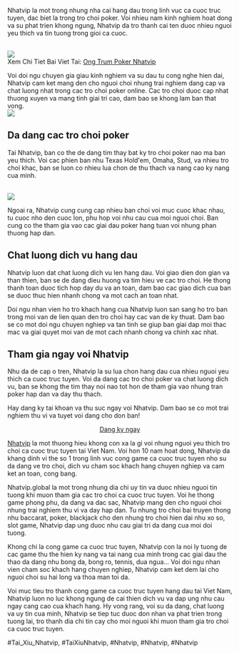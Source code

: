 <p>Nhatvip la mot trong nhung nha cai hang dau trong linh vuc ca cuoc truc tuyen, dac biet la trong tro choi poker. Voi nhieu nam kinh nghiem hoat dong va su phat trien khong ngung, Nhatvip da tro thanh cai ten duoc nhieu nguoi yeu thich va tin tuong trong gioi ca cuoc.</p><br><img src="https://nhatvip.global/wp-content/uploads/2025/01/tong-quan-ve-game-bai-doi-thuong-ong-trum-poker-tai-nhatvip.webp"></br>
Xem Chi Tiet Bai Viet Tai: <a href="https://nhatvip.global/ong-trum-poker/">Ong Trum Poker Nhatvip</a><p>Voi doi ngu chuyen gia giau kinh nghiem va su dau tu cong nghe hien dai, Nhatvip cam ket mang den cho nguoi choi nhung trai nghiem dang cap va chat luong nhat trong cac tro choi poker online. Cac tro choi duoc cap nhat thuong xuyen va mang tinh giai tri cao, dam bao se khong lam ban that vong.<br><img src="https://nhatvip.global/wp-content/uploads/2025/01/quy-trinh-dat-cuoc-trong-ong-trum-poker-tai-nhatvip.webp"></br><h2>Da dang cac tro choi poker</h2><p>Tai Nhatvip, ban co the de dang tim thay bat ky tro choi poker nao ma ban yeu thich. Voi cac phien ban nhu Texas Hold'em, Omaha, Stud, va nhieu tro choi khac, ban se luon co nhieu lua chon de thu thach va nang cao ky nang cua minh.</p><br><img src="https://nhatvip.global/wp-content/uploads/2025/01/quy-trinh-dat-cuoc-trong-ong-trum-poker-tai-nhatvip.webp"></br><p>Ngoai ra, Nhatvip cung cung cap nhieu ban choi voi muc cuoc khac nhau, tu cuoc nho den cuoc lon, phu hop voi nhu cau cua moi nguoi choi. Ban cung co the tham gia vao cac giai dau poker hang tuan voi nhung phan thuong hap dan.<h2>Chat luong dich vu hang dau</h2><p>Nhatvip luon dat chat luong dich vu len hang dau. Voi giao dien don gian va than thien, ban se de dang dieu huong va tim hieu ve cac tro choi. He thong thanh toan duoc tich hop day du va an toan, dam bao cac giao dich cua ban se duoc thuc hien nhanh chong va mot cach an toan nhat.</p><p>Doi ngu nhan vien ho tro khach hang cua Nhatvip luon san sang ho tro ban trong moi van de lien quan den tro choi hay cac van de ky thuat. Dam bao se co mot doi ngu chuyen nghiep va tan tinh se giup ban giai dap moi thac mac va giai quyet moi van de mot cach nhanh chong va chinh xac nhat.<h2>Tham gia ngay voi Nhatvip</h2><p>Nhu da de cap o tren, Nhatvip la su lua chon hang dau cua nhieu nguoi yeu thich ca cuoc truc tuyen. Voi da dang cac tro choi poker va chat luong dich vu, ban se khong the tim thay noi nao tot hon de tham gia vao nhung tran poker hap dan va day thu thach.</p><p>Hay dang ky tai khoan va thu suc ngay voi Nhatvip. Dam bao se co mot trai nghiem thu vi va tuyet voi dang cho don ban!</p><div style="text-align: center;">
<a class="button" href="https://www.nhatvip.com">Dang ky ngay</a>
</div><p><a href="https://nhatvip.global/">Nhatvip</a> la mot thuong hieu khong con xa la gi voi nhung nguoi yeu thich tro choi ca cuoc truc tuyen tai Viet Nam. Voi hon 10 nam hoat dong, Nhatvip da khang dinh vi the so 1 trong linh vuc cong game ca cuoc truc tuyen nho su da dang ve tro choi, dich vu cham soc khach hang chuyen nghiep va cam ket an toan, cong bang.

Nhatvip.global la mot trong nhung dia chi uy tin va duoc nhieu nguoi tin tuong khi muon tham gia cac tro choi ca cuoc truc tuyen. Voi he thong game phong phu, da dang va dac sac, Nhatvip mang den cho nguoi choi nhung trai nghiem thu vi va day hap dan. Tu nhung tro choi bai truyen thong nhu baccarat, poker, blackjack cho den nhung tro choi hien dai nhu xo so, slot game, Nhatvip dap ung duoc nhu cau giai tri da dang cua moi doi tuong.

Khong chi la cong game ca cuoc truc tuyen, Nhatvip con la noi ly tuong de cac game thu the hien ky nang va tai nang cua minh trong cac giai dau the thao da dang nhu bong da, bong ro, tennis, dua ngua... Voi doi ngu nhan vien cham soc khach hang chuyen nghiep, Nhatvip cam ket dem lai cho nguoi choi su hai long va thoa man toi da.

Voi muc tieu tro thanh cong game ca cuoc truc tuyen hang dau tai Viet Nam, Nhatvip luon no luc khong ngung de cai thien dich vu va dap ung nhu cau ngay cang cao cua khach hang. Hy vong rang, voi su da dang, chat luong va uy tin cua minh, Nhatvip se tiep tuc duoc don nhan va phat trien trong tuong lai, tro thanh dia chi tin cay cho moi nguoi khi muon tham gia tro choi ca cuoc truc tuyen.</p>
#Tai_Xiu_Nhatvip, #TaiXiuNhatvip, #Nhatvip, #Nhatvip, #Nhatvip
